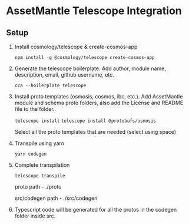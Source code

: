 # AssetMantle Telescope Integration

## Setup
1. Install cosmology/telescope & create-cosmos-app

   `npm install -g @cosmology/telescope create-cosmos-app`
   
2. Generate the telescope boilerplate. Add author, module name, description, email, github username, etc.
   
   `cca --boilerplate telescope`
   
3. Install proto templates (osmosis, cosmos, ibc, etc.). Add AssetMantle module and schema proto folders, also add the License and README file to the folder.
   
   `telescope install`
   `telescope install @protobufs/osmosis`
   
   Select all the proto templates that are needed (select using space)
   
5. Transpile using yarn
   
   `yarn codegen`
   
6. Complete transpilation
    
   `telescope transpile`
   
   proto path - ./proto
   
   src/codegen path - ./src/codegen
   
7. Typescript code will be generated for all the protos in the codegen folder inside src.
